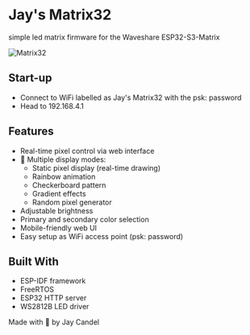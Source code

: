# Jay's Matrix32
simple led matrix firmware for the Waveshare ESP32-S3-Matrix

![Matrix32](https://github.com/user-attachments/assets/fc393f76-0faa-4ad8-b573-b27a3ac126dc)

## Start-up
- Connect to WiFi labelled as Jay's Matrix32 with the psk: password
- Head to 192.168.4.1

## Features
- Real-time pixel control via web interface
- 🌟 Multiple display modes:
  - Static pixel display (real-time drawing)
  - Rainbow animation
  - Checkerboard pattern
  - Gradient effects
  - Random pixel generator
- Adjustable brightness
- Primary and secondary color selection
- Mobile-friendly web UI
- Easy setup as WiFi access point (psk: password)

## Built With
- ESP-IDF framework
- FreeRTOS
- ESP32 HTTP server
- WS2812B LED driver

Made with 💖 by Jay Candel
